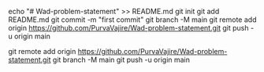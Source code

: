 echo "# Wad-problem-statement" >> README.md
git init
git add README.md
git commit -m "first commit"
git branch -M main
git remote add origin https://github.com/PurvaVajire/Wad-problem-statement.git
git push -u origin main

git remote add origin https://github.com/PurvaVajire/Wad-problem-statement.git
git branch -M main
git push -u origin main

